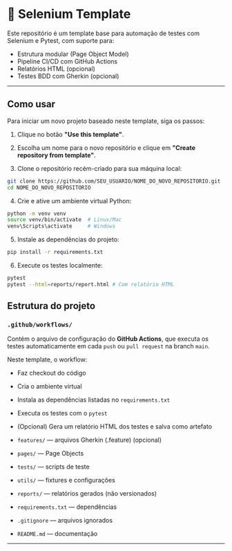 # 🚀 Selenium Template

Este repositório é um template base para automação de testes com Selenium e Pytest, com suporte para:

- Estrutura modular (Page Object Model)
- Pipeline CI/CD com GitHub Actions
- Relatórios HTML (opcional)
- Testes BDD com Gherkin (opcional)


---

## Como usar

Para iniciar um novo projeto baseado neste template, siga os passos:

1. Clique no botão **"Use this template"**.

2. Escolha um nome para o novo repositório e clique em **"Create repository from template"**.

3. Clone o repositório recém-criado para sua máquina local:
```bash
git clone https://github.com/SEU_USUARIO/NOME_DO_NOVO_REPOSITORIO.git
cd NOME_DO_NOVO_REPOSITORIO
```

4. Crie e ative um ambiente virtual Python:
```bash
python -m venv venv
source venv/bin/activate  # Linux/Mac
venv\Scripts\activate     # Windows
```

5. Instale as dependências do projeto:
```bash
pip install -r requirements.txt
```

6. Execute os testes localmente:
```bash
pytest
pytest --html=reports/report.html # Com relatório HTML
```


## Estrutura do projeto

### `.github/workflows/`

Contém o arquivo de configuração do **GitHub Actions**, que executa os testes automaticamente em cada `push` ou `pull request` na branch `main`.

Neste template, o workflow:
- Faz checkout do código
- Cria o ambiente virtual
- Instala as dependências listadas no `requirements.txt`
- Executa os testes com o `pytest`
- (Opcional) Gera um relatório HTML dos testes e salva como artefato



- `features/` — arquivos Gherkin (.feature) (opcional)  
- `pages/` — Page Objects  
- `tests/` — scripts de teste  
- `utils/` — fixtures e configurações  
- `reports/` — relatórios gerados (não versionados)  
- `requirements.txt` — dependências  
- `.gitignore` — arquivos ignorados  
- `README.md` — documentação  

---